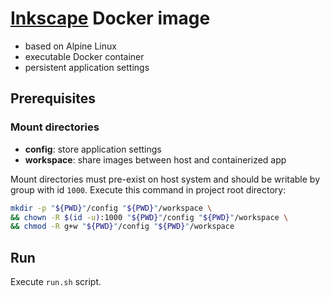 # [Inkscape](https://inkscape.org/) Docker image
- based on Alpine Linux
- executable Docker container
- persistent application settings

## Prerequisites
### Mount directories
- **config**: store application settings
- **workspace**: share images between host and containerized app

Mount directories must pre-exist on host system and should be writable by group with id `1000`. Execute this command in project root directory:
```bash
mkdir -p "${PWD}"/config "${PWD}"/workspace \
&& chown -R $(id -u):1000 "${PWD}"/config "${PWD}"/workspace \
&& chmod -R g+w "${PWD}"/config "${PWD}"/workspace
```

## Run
Execute `run.sh` script.

